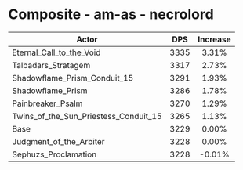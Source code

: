 # Composite - am-as - necrolord
| Actor | DPS | Increase |
|---|:---:|:---:|
|Eternal_Call_to_the_Void|3335|3.31%|
|Talbadars_Stratagem|3317|2.73%|
|Shadowflame_Prism_Conduit_15|3291|1.93%|
|Shadowflame_Prism|3286|1.78%|
|Painbreaker_Psalm|3270|1.29%|
|Twins_of_the_Sun_Priestess_Conduit_15|3265|1.13%|
|Base|3229|0.00%|
|Judgment_of_the_Arbiter|3228|0.00%|
|Sephuzs_Proclamation|3228|-0.01%|
